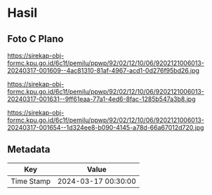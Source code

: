 # Hasil

## Foto C Plano

https://sirekap-obj-formc.kpu.go.id/6c1f/pemilu/ppwp/92/02/12/10/06/9202121006013-20240317-001609--4ac81310-81af-4967-acd1-0d276f95bd26.jpg

https://sirekap-obj-formc.kpu.go.id/6c1f/pemilu/ppwp/92/02/12/10/06/9202121006013-20240317-001631--9ff61eaa-77a1-4ed6-8fac-1285b547a3b8.jpg

https://sirekap-obj-formc.kpu.go.id/6c1f/pemilu/ppwp/92/02/12/10/06/9202121006013-20240317-001654--1d324ee8-b090-4145-a78d-66a67012d720.jpg


## Metadata

| Key        | Value               |
| ---------- | ------------------- |
| Time Stamp | 2024-03-17 00:30:00 |



